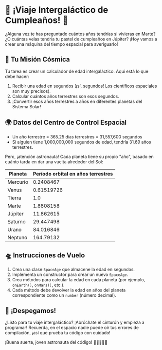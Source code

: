 # 🚀 ¡Viaje Intergaláctico de Cumpleaños! 🎂

¿Alguna vez te has preguntado cuántos años tendrías si vivieras en Marte? ¿O cuántas velas tendría tu pastel de cumpleaños en Júpiter? ¡Hoy vamos a crear una máquina del tiempo espacial para averiguarlo!

## 🌟 Tu Misión Cósmica

Tu tarea es crear un calculador de edad intergaláctico. Aquí está lo que debe hacer:

1. Recibir una edad en segundos (¡sí, segundos! Los científicos espaciales son muy precisos).
2. Calcular cuántos años terrestres son esos segundos.
3. ¡Convertir esos años terrestres a años en diferentes planetas del Sistema Solar!

## 🌍 Datos del Centro de Control Espacial

- Un año terrestre = 365.25 días terrestres = 31,557,600 segundos
- Si alguien tiene 1,000,000,000 segundos de edad, tendría 31.69 años terrestres.

Pero, ¡atención astronauta! Cada planeta tiene su propio "año", basado en cuánto tarda en dar una vuelta alrededor del Sol:

| Planeta  | Período orbital en años terrestres |
|----------|------------------------------------|
| Mercurio | 0.2408467                          |
| Venus    | 0.61519726                         |
| Tierra   | 1.0                                |
| Marte    | 1.8808158                          |
| Júpiter  | 11.862615                          |
| Saturno  | 29.447498                          |
| Urano    | 84.016846                          |
| Neptuno  | 164.79132                          |

## 🛸 Instrucciones de Vuelo

1. Crea una clase `SpaceAge` que almacene la edad en segundos.
2. Implementa un constructor para crear un nuevo `SpaceAge`.
3. Crea métodos para calcular la edad en cada planeta (por ejemplo, `onEarth()`, `onMars()`, etc.).
4. Cada método debe devolver la edad en años del planeta correspondiente como un `number` (número decimal).

## 🌠 ¡Despegamos!

¿Listo para tu viaje intergaláctico? ¡Abróchate el cinturón y empieza a programar! Recuerda, en el espacio nadie puede oír tus errores de compilación, ¡así que prueba tu código con cuidado!

¡Buena suerte, joven astronauta del código! 👨‍🚀👩‍🚀✨
